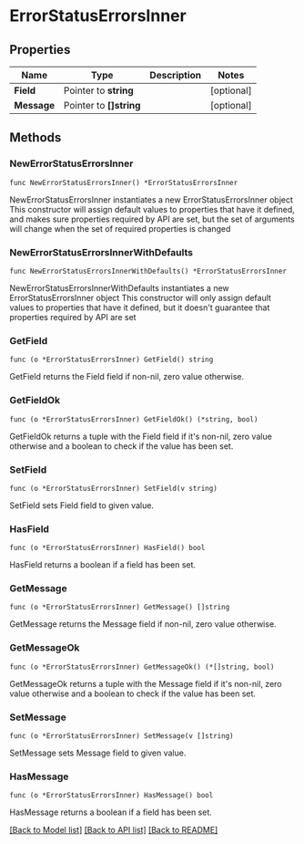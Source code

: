 # ErrorStatusErrorsInner

## Properties

Name | Type | Description | Notes
------------ | ------------- | ------------- | -------------
**Field** | Pointer to **string** |  | [optional] 
**Message** | Pointer to **[]string** |  | [optional] 

## Methods

### NewErrorStatusErrorsInner

`func NewErrorStatusErrorsInner() *ErrorStatusErrorsInner`

NewErrorStatusErrorsInner instantiates a new ErrorStatusErrorsInner object
This constructor will assign default values to properties that have it defined,
and makes sure properties required by API are set, but the set of arguments
will change when the set of required properties is changed

### NewErrorStatusErrorsInnerWithDefaults

`func NewErrorStatusErrorsInnerWithDefaults() *ErrorStatusErrorsInner`

NewErrorStatusErrorsInnerWithDefaults instantiates a new ErrorStatusErrorsInner object
This constructor will only assign default values to properties that have it defined,
but it doesn't guarantee that properties required by API are set

### GetField

`func (o *ErrorStatusErrorsInner) GetField() string`

GetField returns the Field field if non-nil, zero value otherwise.

### GetFieldOk

`func (o *ErrorStatusErrorsInner) GetFieldOk() (*string, bool)`

GetFieldOk returns a tuple with the Field field if it's non-nil, zero value otherwise
and a boolean to check if the value has been set.

### SetField

`func (o *ErrorStatusErrorsInner) SetField(v string)`

SetField sets Field field to given value.

### HasField

`func (o *ErrorStatusErrorsInner) HasField() bool`

HasField returns a boolean if a field has been set.

### GetMessage

`func (o *ErrorStatusErrorsInner) GetMessage() []string`

GetMessage returns the Message field if non-nil, zero value otherwise.

### GetMessageOk

`func (o *ErrorStatusErrorsInner) GetMessageOk() (*[]string, bool)`

GetMessageOk returns a tuple with the Message field if it's non-nil, zero value otherwise
and a boolean to check if the value has been set.

### SetMessage

`func (o *ErrorStatusErrorsInner) SetMessage(v []string)`

SetMessage sets Message field to given value.

### HasMessage

`func (o *ErrorStatusErrorsInner) HasMessage() bool`

HasMessage returns a boolean if a field has been set.


[[Back to Model list]](../README.md#documentation-for-models) [[Back to API list]](../README.md#documentation-for-api-endpoints) [[Back to README]](../README.md)


